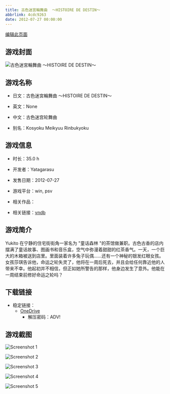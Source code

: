 ```yaml
---
title: 古色迷宮輪舞曲  ～HISTOIRE DE DESTIN～
abbrlink: 4cdc9263
date: 2012-07-27 00:00:00
---
```

[编辑此页面](https://github.com/ACG-3/ADV3-source/blob/main/source/_posts/games/%E5%8F%A4%E8%89%B2%E8%BF%B7%E5%AE%AE%E8%BC%AA%E8%88%9E%E6%9B%B2%20%20%EF%BD%9EHISTOIRE%20DE%20DESTIN%EF%BD%9E.md)

## 游戏封面

![古色迷宮輪舞曲  ～HISTOIRE DE DESTIN～](https://pan.timero.xyz/onedrive/img_lib_001/%E5%8F%A4%E8%89%B2%E8%BF%B7%E5%AE%AE%E8%BC%AA%E8%88%9E%E6%9B%B2%20%20%EF%BD%9EHISTOIRE%20DE%20DESTIN%EF%BD%9E_cover.avif)


## 游戏名称

- 日文：古色迷宮輪舞曲  ～HISTOIRE DE DESTIN～
- 英文：None
- 中文：古色迷宫轮舞曲

- 别名：Kosyoku Meikyuu Rinbukyoku


## 游戏信息

- 时长：35.0 h
- 开发者：Yatagarasu
- 发售日期：2012-07-27
- 游戏平台：win, psv
- 相关作品：

- 相关链接：[vndb](https://vndb.org/v10001)


## 游戏简介

Yukito 在宁静的住宅街街角一家名为 "童话森林 "的茶馆做兼职。古色古香的店内摆满了童话故事、图画书和音乐盒，空气中弥漫着甜甜的红茶香气。一天，一个巨大的木箱被送到店里。里面装着许多兔子玩偶......还有一个神秘的银发红眼女孩。女孩莎琪告诉他，命运之轮失灵了，他将在一周后死去，并且会给任何靠近他的人带来不幸。他起初并不相信，但正如她所警告的那样，他身边发生了意外。他能在一周结束前修好命运之轮吗？




## 下载链接

- 稳定链接：
    - [OneDrive](https://pan.timero.xyz/onedrive/adv_lib_001/%E5%8F%A4%E8%89%B2%E8%BF%B7%E5%AE%AE%E8%BC%AA%E8%88%9E%E6%9B%B2%20%20%EF%BD%9EHISTOIRE%20DE%20DESTIN%EF%BD%9E)
        - 解压密码：ADV!



## 游戏截图


![Screenshot 1](https://pan.timero.xyz/onedrive/img_lib_001/%E5%8F%A4%E8%89%B2%E8%BF%B7%E5%AE%AE%E8%BC%AA%E8%88%9E%E6%9B%B2%20%20%EF%BD%9EHISTOIRE%20DE%20DESTIN%EF%BD%9E_Screenshot_1.avif)

![Screenshot 2](https://pan.timero.xyz/onedrive/img_lib_001/%E5%8F%A4%E8%89%B2%E8%BF%B7%E5%AE%AE%E8%BC%AA%E8%88%9E%E6%9B%B2%20%20%EF%BD%9EHISTOIRE%20DE%20DESTIN%EF%BD%9E_Screenshot_2.avif)

![Screenshot 3](https://pan.timero.xyz/onedrive/img_lib_001/%E5%8F%A4%E8%89%B2%E8%BF%B7%E5%AE%AE%E8%BC%AA%E8%88%9E%E6%9B%B2%20%20%EF%BD%9EHISTOIRE%20DE%20DESTIN%EF%BD%9E_Screenshot_3.avif)

![Screenshot 4](https://pan.timero.xyz/onedrive/img_lib_001/%E5%8F%A4%E8%89%B2%E8%BF%B7%E5%AE%AE%E8%BC%AA%E8%88%9E%E6%9B%B2%20%20%EF%BD%9EHISTOIRE%20DE%20DESTIN%EF%BD%9E_Screenshot_4.avif)

![Screenshot 5](https://pan.timero.xyz/onedrive/img_lib_001/%E5%8F%A4%E8%89%B2%E8%BF%B7%E5%AE%AE%E8%BC%AA%E8%88%9E%E6%9B%B2%20%20%EF%BD%9EHISTOIRE%20DE%20DESTIN%EF%BD%9E_Screenshot_5.avif)

